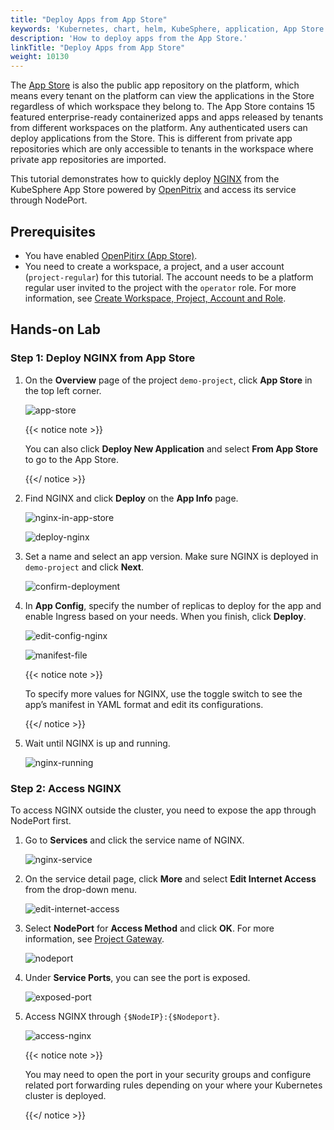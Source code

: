 ```yaml
---
title: "Deploy Apps from App Store"
keywords: 'Kubernetes, chart, helm, KubeSphere, application, App Store'
description: 'How to deploy apps from the App Store.'
linkTitle: "Deploy Apps from App Store"
weight: 10130
---
```


The [App Store](../../../application-store/) is also the public app repository on the platform, which means every tenant on the platform can view the applications in the Store regardless of which workspace they belong to. The App Store contains 15 featured enterprise-ready containerized apps and apps released by tenants from different workspaces on the platform. Any authenticated users can deploy applications from the Store. This is different from private app repositories which are only accessible to tenants in the workspace where private app repositories are imported.

This tutorial demonstrates how to quickly deploy [NGINX](https://www.nginx.com/) from the KubeSphere App Store powered by [OpenPitrix](https://github.com/openpitrix/openpitrix) and access its service through NodePort.

## Prerequisites

- You have enabled [OpenPitirx (App Store)](../../../pluggable-components/app-store).
- You need to create a workspace, a project, and a user account (`project-regular`) for this tutorial. The account needs to be a platform regular user invited to the project with the `operator` role. For more information, see [Create Workspace, Project, Account and Role](../../../quick-start/create-workspace-and-project/).

## Hands-on Lab

### Step 1: Deploy NGINX from App Store

1. On the **Overview** page of the project `demo-project`, click **App Store** in the top left corner.

   ![app-store](/images/docs/project-user-guide/applications/deploy-apps-from-app-store/app-store.jpg)

   {{< notice note >}}

   You can also click **Deploy New Application** and select **From App Store** to go to the App Store.

   {{</ notice >}} 

2. Find NGINX and click **Deploy** on the **App Info** page.

   ![nginx-in-app-store](/images/docs/project-user-guide/applications/deploy-apps-from-app-store/nginx-in-app-store.jpg)

   ![deploy-nginx](/images/docs/project-user-guide/applications/deploy-apps-from-app-store/deploy-nginx.jpg)

3. Set a name and select an app version. Make sure NGINX is deployed in `demo-project` and click **Next**.

   ![confirm-deployment](/images/docs/project-user-guide/applications/deploy-apps-from-app-store/confirm-deployment.jpg)

4. In **App Config**, specify the number of replicas to deploy for the app and enable Ingress based on your needs. When you finish, click **Deploy**.

   ![edit-config-nginx](/images/docs/project-user-guide/applications/deploy-apps-from-app-store/edit-config-nginx.jpg)

   ![manifest-file](/images/docs/project-user-guide/applications/deploy-apps-from-app-store/manifest-file.jpg)

   {{< notice note >}}

   To specify more values for NGINX, use the toggle switch to see the app’s manifest in YAML format and edit its configurations. 

   {{</ notice >}}

5. Wait until NGINX is up and running.

   ![nginx-running](/images/docs/project-user-guide/applications/deploy-apps-from-app-store/nginx-running.jpg)

### Step 2: Access NGINX

To access NGINX outside the cluster, you need to expose the app through NodePort first.

1. Go to **Services** and click the service name of NGINX.

   ![nginx-service](/images/docs/project-user-guide/applications/deploy-apps-from-app-store/nginx-service.jpg)

2. On the service detail page, click **More** and select **Edit Internet Access** from the drop-down menu.

   ![edit-internet-access](/images/docs/project-user-guide/applications/deploy-apps-from-app-store/edit-internet-access.jpg)

3. Select **NodePort** for **Access Method** and click **OK**. For more information, see [Project Gateway](../../../project-administration/project-gateway/).

   ![nodeport](/images/docs/project-user-guide/applications/deploy-apps-from-app-store/nodeport.jpg)

4. Under **Service Ports**, you can see the port is exposed.

   ![exposed-port](/images/docs/project-user-guide/applications/deploy-apps-from-app-store/exposed-port.jpg)

5. Access NGINX through `{$NodeIP}:{$Nodeport}`.

   ![access-nginx](/images/docs/project-user-guide/applications/deploy-apps-from-app-store/access-nginx.jpg)

   {{< notice note >}}

   You may need to open the port in your security groups and configure related port forwarding rules depending on your where your Kubernetes cluster is deployed.

   {{</ notice >}} 
